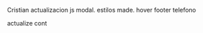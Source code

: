 <!-- se debe ingresar ultima modificacion realizada  -->

Cristian actualizacion js modal. estilos made. hover footer telefono

actualize
cont
